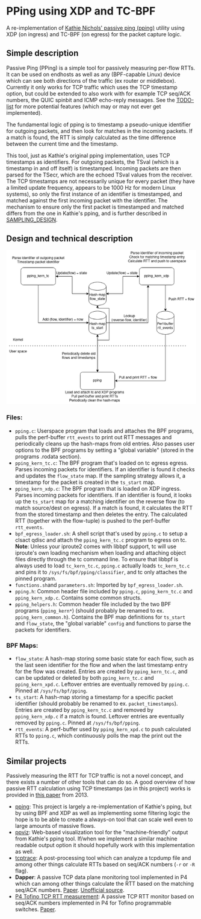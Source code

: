 # PPing using XDP and TC-BPF
A re-implementation of [Kathie Nichols' passive ping
(pping)](https://github.com/pollere/pping) utility using XDP (on ingress) and
TC-BPF (on egress) for the packet capture logic.

## Simple description
Passive Ping (PPing) is a simple tool for passively measuring per-flow RTTs. It
can be used on endhosts as well as any (BPF-capable Linux) device which can see
both directions of the traffic (ex router or middlebox). Currently it only works
for TCP traffic which uses the TCP timestamp option, but could be extended to
also work with for example TCP seq/ACK numbers, the QUIC spinbit and ICMP
echo-reply messages. See the [TODO-list](./TODO.md) for more potential features
(which may or may not ever get implemented).

The fundamental logic of pping is to timestamp a pseudo-unique identifier for
outgoing packets, and then look for matches in the incoming packets. If a match
is found, the RTT is simply calculated as the time difference between the
current time and the timestamp.

This tool, just as Kathie's original pping implementation, uses TCP timestamps
as identifiers. For outgoing packets, the TSval (which is a timestamp in and off
itself) is timestamped. Incoming packets are then parsed for the TSecr, which
are the echoed TSval values from the receiver. The TCP timestamps are not
necessarily unique for every packet (they have a limited update frequency,
appears to be 1000 Hz for modern Linux systems), so only the first instance of
an identifier is timestamped, and matched against the first incoming packet with
the identifier. The mechanism to ensure only the first packet is timestamped and
matched differs from the one in Kathie's pping, and is further described in
[SAMPLING_DESIGN](./SAMPLING_DESIGN.md).

## Design and technical description
!["Design of eBPF pping](./eBPF_pping_design.png)

### Files:
- `pping.c`: Userspace program that loads and attaches the BPF programs, pulls
  the perf-buffer `rtt_events` to print out RTT messages and periodically cleans
  up the hash-maps from old entries. Also passes user options to the BPF
  programs by setting a "global variable" (stored in the programs .rodata
  section).
- `pping_kern_tc.c`: The BPF program that's loaded on tc egress egress. Parses
  incoming packets for identifiers. If an identifier is found it checks and
  updates the `flow_state` map. If the sampling strategy allows it, a timestamp
  for the packet is created in the `ts_start` map.
- `pping_kern_xdp.c`: The BPF program that is loaded on XDP ingress. Parses
  incoming packets for identifiers. If an identifier is found, it looks up the
  `ts_start` map for a matching identifier on the reverse flow (to match
  source/dest on egress). If a match is found, it calculates the RTT from the
  stored timestamp and then deletes the entry. The calculated RTT (together with
  the flow-tuple) is pushed to the perf-buffer `rtt_events`.
- `bpf_egress_loader.sh`: A shell script that's used by `pping.c` to setup a
  clsact qdisc and attach the `pping_kern_tc.c` program to egress on
  tc. **Note**: Unless your iproute2 comes with libbpf support, tc will use
  iproute's own loading mechanism when loading and attaching object files
  directly through the tc command line. To ensure that libbpf is always used to
  load `tc_kern_tc.c`, `pping.c` actually loads `tc_kern_tc.c` and pins it to
  `/sys/fs/bpf/pping/classifier`, and tc only attaches the pinned program.
- `functions.sh`and `parameters.sh`: Imported by `bpf_egress_loader.sh`.
- `pping.h`: Common header file included by `pping.c`, `pping_kern_tc.c` and
  `pping_kern_xdp.c`. Contains some common structs.
- `pping_helpers.h`: Common header file included by the two BPF programs
  (`pping_kern*`) (should probably be renamed to
  ex. `pping_kern_common.h`). Contains the BPF map definitions for `ts_start`
  and `flow_state`, the "global variable" `config` and functions to parse the
  packets for identifiers.

### BPF Maps:
- `flow_state`: A hash-map storing some basic state for each flow, such as the
  last seen identifier for the flow and when the last timestamp entry for the
  flow was created. Entries are created by `pping_kern_tc.c`, and can be updated
  or deleted by both `pping_kern_tc.c` and `pping_kern_xpd.c`. Leftover entries
  are eventually removed by `pping.c`. Pinned at `/sys/fs/bpf/pping`.
- `ts_start`: A hash-map storing a timestamp for a specific packet identifier
  (should probably be renamed to ex. `packet_timestamps`). Entries are created
  by `pping_kern_tc.c` and removed by `pping_kern_xdp.c` if a match is
  found. Leftover entries are eventually removed by `pping.c`. Pinned at
  `/sys/fs/bpf/pping`.
- `rtt_events`: A perf-buffer used by `pping_kern_xpd.c` to push calculated RTTs
  to `pping.c`, which continuously polls the map the print out the RTTs.

## Similar projects
Passively measuring the RTT for TCP traffic is not a novel concept, and there
exists a number of other tools that can do so. A good overview of how passive
RTT calculation using TCP timestamps (as in this project) works is provided in
[this paper](https://doi.org/10.1145/2523426.2539132) from 2013.

- [pping](https://github.com/pollere/pping): This project is largely a
  re-implementation of Kathie's pping, but by using BPF and XDP as well as
  implementing some filtering logic the hope is to be able to create a always-on
  tool that can scale well even to large amounts of massive flows.
- [ppviz](https://github.com/pollere/ppviz): Web-based visualization tool for
  the "machine-friendly" output from Kathie's pping tool. If/when we implement a
  similar machine readable output option it should hopefully work with this
  implementation as well.
- [tcptrace](https://github.com/blitz/tcptrace): A post-processing tool which
  can analyze a tcpdump file and among other things calculate RTTs based on
  seq/ACK numbers (`-r` or `-R` flag).
- **Dapper**: A passive TCP data plane monitoring tool implemented in P4 which
  can among other things calculate the RTT based on the matching seq/ACK
  numbers. [Paper](https://doi.org/10.1145/3050220.3050228). [Unofficial
  source](https://github.com/muhe1991/p4-programs-survey/tree/master/dapper).
- [P4 Tofino TCP RTT measurement](https://github.com/Princeton-Cabernet/p4-projects/tree/master/RTT-tofino): 
  A passive TCP RTT monitor based on seq/ACK numbers implemented in P4 for
  Tofino programmable switches. [Paper](https://doi.org/10.1145/3405669.3405823).
